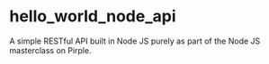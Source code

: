 # hello_world_node_api
A simple RESTful API built in Node JS purely as part of the Node JS masterclass on Pirple.
